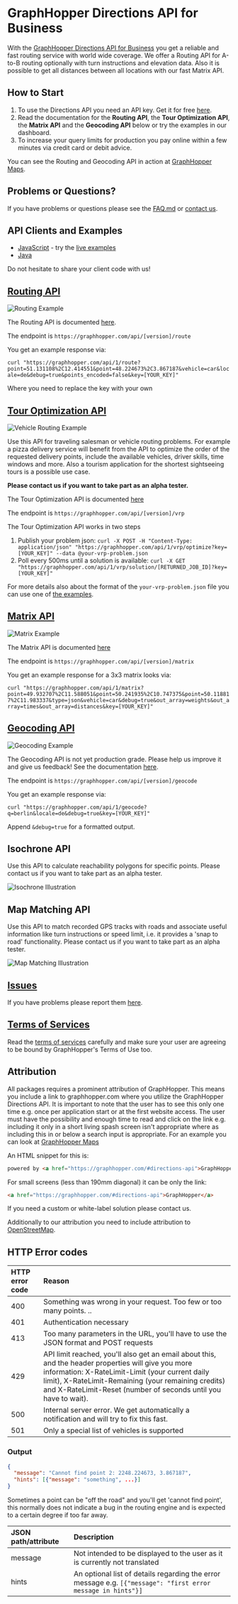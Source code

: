 # GraphHopper Directions API for Business

With the [ GraphHopper Directions API for Business](https://graphhopper.com/#directions-api) you get a reliable and fast routing service with world wide coverage. We offer a Routing API for A-to-B routing optionally with turn instructions and elevation data. Also it is possible to get all distances between all locations with our fast Matrix API.


## How to Start

 1. To use the Directions API you need an API key. Get it for free [here](https://graphhopper.com/#directions-api).
 2. Read the documentation for the **Routing API**, the **Tour Optimization API**, the **Matrix API** and the **Geocoding API** below or try the examples in our dashboard.
 3. To increase your query limits for production you pay online within a few minutes via credit card or debit advice.

You can see the Routing and Geocoding API in action at [GraphHopper Maps](https://graphhopper.com/maps).

## Problems or Questions?

If you have problems or questions please see the [FAQ.md](FAQ.md) or [contact us](https://graphhopper.com/#contact).

## API Clients and Examples

 * [JavaScript](https://github.com/graphhopper/directions-api-js-client) - try the [live examples](https://graphhopper.com/api/1/examples/)
 * [Java](https://github.com/graphhopper/directions-api-java-client)

Do not hesitate to share your client code with us!

## [Routing API](docs-routing.md)

![Routing Example](./img/routing-example.png)

The Routing API is documented [here](docs-routing.md).

The endpoint is `https://graphhopper.com/api/[version]/route`

You get an example response via:

`curl "https://graphhopper.com/api/1/route?point=51.131108%2C12.414551&point=48.224673%2C3.867187&vehicle=car&locale=de&debug=true&points_encoded=false&key=[YOUR_KEY]"`

Where you need to replace the key with your own

## [Tour Optimization API](https://graphhopper.com/api/1/vrp/documentation/)

![Vehicle Routing Example](./img/vrp-example.png)

Use this API for traveling salesman or vehicle routing problems. 
For example a pizza delivery service will benefit from the API to optimize the order of the 
requested delivery points, include the available vehicles, driver skills, time windows and more. Also a tourism application for the shortest sightseeing tours is a possible use case.

**Please contact us if you want to take part as an alpha tester.**

The Tour Optimization API is documented [here](https://graphhopper.com/api/1/vrp/documentation/)

The endpoint is `https://graphhopper.com/api/[version]/vrp`

The Tour Optimization API works in two steps

 1. Publish your problem json:
    `curl -X POST -H "Content-Type: application/json" "https://graphhopper.com/api/1/vrp/optimize?key=[YOUR_KEY]" --data @your-vrp-problem.json`
 2. Poll every 500ms until a solution is available:
    `curl -X GET "https://graphhopper.com/api/1/vrp/solution/[RETURNED_JOB_ID]?key=[YOUR_KEY]"`
  
For more details also about the format of the `your-vrp-problem.json` file you can use one of [the examples](https://github.com/graphhopper/directions-api-js-client/tree/master/tour-optimization-examples).

## [Matrix API](./docs-matrix.md)

![Matrix Example](./img/matrix-example.png)

The Matrix API is documented [here](./docs-matrix.md)

The endpoint is `https://graphhopper.com/api/[version]/matrix`

You get an example response for a 3x3 matrix looks via:

`curl "https://graphhopper.com/api/1/matrix?point=49.932707%2C11.588051&point=50.241935%2C10.747375&point=50.118817%2C11.983337&type=json&vehicle=car&debug=true&out_array=weights&out_array=times&out_array=distances&key=[YOUR_KEY]"`

## [Geocoding API](./docs-geocoding.md)

![Geocoding Example](./img/geocoding-example.png)

The Geocoding API is not yet production grade. Please help us improve it and give us feedback! See the documentation [here](./docs-geocoding.md).

The endpoint is `https://graphhopper.com/api/[version]/geocode`

You get an example response via:

`curl "https://graphhopper.com/api/1/geocode?q=berlin&locale=de&debug=true&key=[YOUR_KEY]"`

Append `&debug=true` for a formatted output.

## Isochrone API

Use this API to calculate reachability polygons for specific points. Please contact us if you want to take part as an alpha tester.

![Isochrone Illustration](https://raw.githubusercontent.com/graphhopper/directions-api/6fd1ce50a3c86b7f03823912fafa370f14ae11ec/img/isochrone-example.png)

## Map Matching API

Use this API to match recorded GPS tracks with roads and associate useful information like turn instructions or speed limit, i.e. it provides a 'snap to road' functionality. Please contact us if you want to take part as an alpha tester.

![Map Matching Illustration](https://karussell.files.wordpress.com/2014/07/map-matching.png?w=242)

## [Issues](https://github.com/graphhopper/web-api/issues)

If you have problems please report them [here](https://github.com/graphhopper/web-api/issues).


## [Terms of Services](https://graphhopper.com/terms.html)

Read the [terms of services](https://graphhopper.com/terms.html) carefully and make sure your user are agreeing to be bound by GraphHopper's Terms of Use too.

## Attribution

All packages requires a prominent attribution of GraphHopper. This means you include a link to graphhopper.com where you utilize the GraphHopper Directions API. It is important to note that the user has to see this only one time e.g. once per application start or at the first website access. The user must have the possibility and enough time to read and click on the link e.g. including it only in a short living spash screen isn't appropriate where as including this in or below a search input is appropriate. For an example you can look at [GraphHopper Maps](https://graphhopper.com/maps/)

An HTML snippet for this is:

```html
powered by <a href="https://graphhopper.com/#directions-api">GraphHopper API</a>
```

For small screens (less than 190mm diagonal) it can be only the link:

```html
<a href="https://graphhopper.com/#directions-api">GraphHopper</a>
```

If you need a custom or white-label solution please contact us.

Additionally to our attribution you need to include attribution to [OpenStreetMap](https://www.openstreetmap.org/copyright/).

## HTTP Error codes

HTTP error code | Reason
:---------------|:------------
400             | Something was wrong in your request. Too few or too many points. ..
401             | Authentication necessary
413             | Too many parameters in the URL, you'll have to use the JSON format and POST requests
429             | API limit reached, you'll also get an email about this, and the header properties will give you more information: X-RateLimit-Limit (your current daily limit), X-RateLimit-Remaining (your remaining credits) and X-RateLimit-Reset (number of seconds until you have to wait).
500             | Internal server error. We get automatically a notification and will try to fix this fast.
501 	           | Only a special list of vehicles is supported


### Output
```json
{
  "message": "Cannot find point 2: 2248.224673, 3.867187",
  "hints": [{"message": "something", ...}]
}
```

Sometimes a point can be "off the road" and you'll get 'cannot find point', this normally does not
indicate a bug in the routing engine and is expected to a certain degree if too far away.

JSON path/attribute    | Description
:----------------------|:------------
message                | Not intended to be displayed to the user as it is currently not translated
hints                  | An optional list of details regarding the error message e.g. `[{"message": "first error message in hints"}]`

